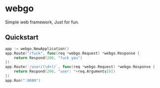 # webgo
Simple web framework, Just for fun.

## Quickstart
```go
app := webgo.NewApplication()
app.Route("/fuck", func(req *webgo.Request) *webgo.Response {
    return Respond(200, "fuck you")
})
app.Route(`/user/(\d+)/`, func(req *webgo.Request) *webgo.Response {
    return Respond(200, "user: "+req.Arguments[0])
})
app.Run(":8080")
```
